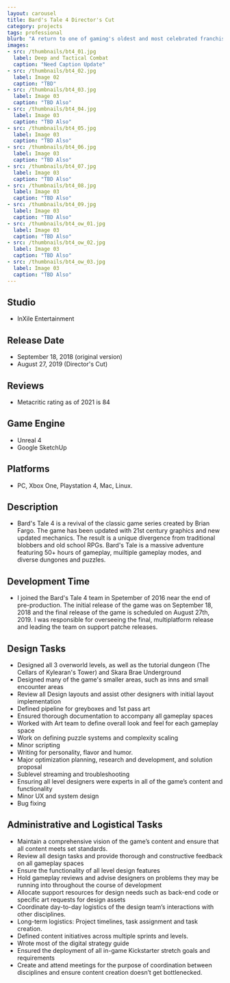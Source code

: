 ```yaml
---
layout: carousel
title: Bard's Tale 4 Director's Cut
category: projects
tags: professional
blurb: "A return to one of gaming's oldest and most celebrated franchises."
images:
- src: /thumbnails/bt4_01.jpg
  label: Deep and Tactical Combat
  caption: "Need Caption Update"
- src: /thumbnails/bt4_02.jpg
  label: Image 02
  caption: "TBD"
- src: /thumbnails/bt4_03.jpg
  label: Image 03
  caption: "TBD Also"
- src: /thumbnails/bt4_04.jpg
  label: Image 03
  caption: "TBD Also"
- src: /thumbnails/bt4_05.jpg
  label: Image 03
  caption: "TBD Also"
- src: /thumbnails/bt4_06.jpg
  label: Image 03
  caption: "TBD Also"
- src: /thumbnails/bt4_07.jpg
  label: Image 03
  caption: "TBD Also"
- src: /thumbnails/bt4_08.jpg
  label: Image 03
  caption: "TBD Also"
- src: /thumbnails/bt4_09.jpg
  label: Image 03
  caption: "TBD Also"
- src: /thumbnails/bt4_ow_01.jpg
  label: Image 03
  caption: "TBD Also"
- src: /thumbnails/bt4_ow_02.jpg
  label: Image 03
  caption: "TBD Also"
- src: /thumbnails/bt4_ow_03.jpg
  label: Image 03
  caption: "TBD Also"
---
```


## Studio
- InXile Entertainment

## Release Date
- September 18, 2018 (original version)
- August 27, 2019 (Director's Cut)

## Reviews
- Metacritic rating as of 2021 is 84

## Game Engine
- Unreal 4
- Google SketchUp

## Platforms
- PC, Xbox One, Playstation 4, Mac, Linux.

## Description
- Bard's Tale 4 is a revival of the classic game series created by Brian Fargo. The game has been updated with 21st century graphics and new updated mechanics. The result is a unique divergence from traditional blobbers and old school RPGs. Bard's Tale is a massive adventure featuring 50+ hours of gameplay, muiltiple gameplay modes, and diverse dungones and puzzles.

## Development Time
- I joined the Bard's Tale 4 team in Spetember of 2016 near the end of pre-production. The initial release of the game was on September 18, 2018 and the final release of the game is scheduled on August 27th, 2019. I was responsible for overseeing the final, multiplatform release and leading the team on support patche releases. 

## Design Tasks
- Designed all 3 overworld levels, as well as the tutorial dungeon (The Cellars of Kylearan's Tower) and Skara Brae Underground
- Designed many of the game's smaller areas, such as inns and small encounter areas
- Review all Design layouts and assist other designers with initial layout implementation
- Defined pipeline for greyboxes and 1st pass art
- Ensured thorough documentation to accompany all gameplay spaces
- Worked with Art team to define overall look and feel for each gameplay space
- Work on defining puzzle systems and complexity scaling
- Minor scripting
- Writing for personality, flavor and humor.
- Major optimization planning, research and development, and solution proposal
- Sublevel streaming and troubleshooting
- Ensuring all level designers were experts in all of the game’s content and functionality
- Minor UX and system design
- Bug fixing

## Administrative and Logistical Tasks
- Maintain a comprehensive vision of the game’s content and ensure that all content meets set standards.
- Review all design tasks and provide thorough and constructive feedback on all gameplay spaces
- Ensure the functionality of all level design features
- Hold gameplay reviews and advise designers on problems they may be running into throughout the course of development
- Allocate support resources for design needs such as back-end code or specific art requests for design assets
- Coordinate day-to-day logistics of the design team’s interactions with other disciplines.
- Long-term logistics: Project timelines, task assignment and task creation.
- Defined content initiatives across multiple sprints and levels.
- Wrote most of the digital strategy guide
- Ensured the deployment of all in-game Kickstarter stretch goals and requirements
- Create and attend meetings for the purpose of coordination between disciplines and ensure content creation doesn’t get bottlenecked.
